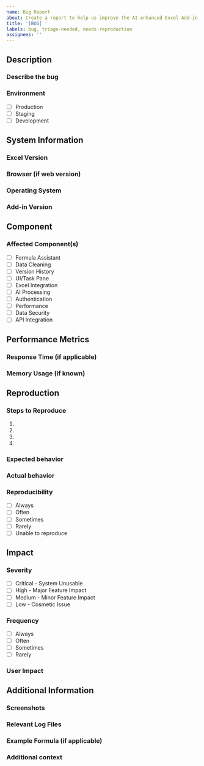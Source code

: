 ```yaml
---
name: Bug Report
about: Create a report to help us improve the AI-enhanced Excel Add-in
title: '[BUG] '
labels: bug, triage-needed, needs-reproduction
assignees: ''
---
```


## Description
### Describe the bug
<!-- Provide a clear and concise description of what the bug is, including any error messages or unexpected behavior -->

### Environment
- [ ] Production
- [ ] Staging
- [ ] Development

## System Information
### Excel Version
<!-- e.g., Microsoft 365 (Version 2108) -->

### Browser (if web version)
<!-- e.g., Chrome 88.0.4324.150 -->

### Operating System
<!-- e.g., Windows 10 Pro 21H1 -->

### Add-in Version
<!-- e.g., 1.2.3 -->

## Component
### Affected Component(s)
<!-- Check all that apply -->
- [ ] Formula Assistant
- [ ] Data Cleaning
- [ ] Version History
- [ ] UI/Task Pane
- [ ] Excel Integration
- [ ] AI Processing
- [ ] Authentication
- [ ] Performance
- [ ] Data Security
- [ ] API Integration

## Performance Metrics
### Response Time (if applicable)
<!-- e.g., 5 seconds for formula suggestion -->

### Memory Usage (if known)
<!-- e.g., Excel process using 1.2GB -->

## Reproduction
### Steps to Reproduce
<!-- Please provide detailed steps to reproduce the issue -->
1. 
2. 
3. 
4. 

### Expected behavior
<!-- A clear and concise description of what you expected to happen -->

### Actual behavior
<!-- A clear and concise description of what actually happened -->

### Reproducibility
<!-- Select one -->
- [ ] Always
- [ ] Often
- [ ] Sometimes
- [ ] Rarely
- [ ] Unable to reproduce

## Impact
### Severity
<!-- Select one -->
- [ ] Critical - System Unusable
- [ ] High - Major Feature Impact
- [ ] Medium - Minor Feature Impact
- [ ] Low - Cosmetic Issue

### Frequency
<!-- Select one -->
- [ ] Always
- [ ] Often
- [ ] Sometimes
- [ ] Rarely

### User Impact
<!-- How many users are affected? What is the business impact? -->

## Additional Information
### Screenshots
<!-- If applicable, add screenshots to help explain your problem -->

### Relevant Log Files
<!-- If applicable, add log files that might help diagnose the issue -->

### Example Formula (if applicable)
<!-- If the issue involves a specific formula, paste it here -->

### Additional context
<!-- Add any other context about the problem here -->

<!-- 
Auto-labels will be applied based on:
- Performance metrics: performance-issue
- Critical severity: high-priority
- Security components: security-review-needed
-->